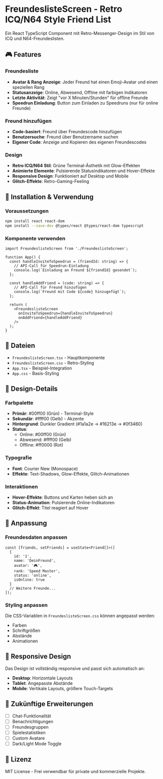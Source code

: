 # FreundeslisteScreen - Retro ICQ/N64 Style Friend List

Ein React TypeScript Component mit Retro-Messenger-Design im Stil von ICQ und N64-Freundeslisten.

## 🎮 Features

### Freundesliste
- **Avatar & Rang Anzeige**: Jeder Freund hat einen Emoji-Avatar und einen speziellen Rang
- **Statusanzeige**: Online, Abwesend, Offline mit farbigen Indikatoren
- **Letzte Aktivität**: Zeigt "vor X Minuten/Stunden" für offline Freunde
- **Speedrun Einladung**: Button zum Einladen zu Speedruns (nur für online Freunde)

### Freund hinzufügen
- **Code-basiert**: Freund über Freundescode hinzufügen
- **Benutzersuche**: Freund über Benutzername suchen
- **Eigener Code**: Anzeige und Kopieren des eigenen Freundescodes

### Design
- **Retro ICQ/N64 Stil**: Grüne Terminal-Ästhetik mit Glow-Effekten
- **Animierte Elemente**: Pulsierende Statusindikatoren und Hover-Effekte
- **Responsive Design**: Funktioniert auf Desktop und Mobile
- **Glitch-Effekte**: Retro-Gaming-Feeling

## 🚀 Installation & Verwendung

### Voraussetzungen
```bash
npm install react react-dom
npm install --save-dev @types/react @types/react-dom typescript
```

### Komponente verwenden
```tsx
import FreundeslisteScreen from './FreundeslisteScreen';

function App() {
  const handleInviteToSpeedrun = (friendId: string) => {
    // API-Call für Speedrun-Einladung
    console.log(`Einladung an Freund ${friendId} gesendet`);
  };

  const handleAddFriend = (code: string) => {
    // API-Call für Freund hinzufügen
    console.log(`Freund mit Code ${code} hinzugefügt`);
  };

  return (
    <FreundeslisteScreen
      onInviteToSpeedrun={handleInviteToSpeedrun}
      onAddFriend={handleAddFriend}
    />
  );
}
```

## 📁 Dateien

- `FreundeslisteScreen.tsx` - Hauptkomponente
- `FreundeslisteScreen.css` - Retro-Styling
- `App.tsx` - Beispiel-Integration
- `App.css` - Basis-Styling

## 🎨 Design-Details

### Farbpalette
- **Primär**: #00ff00 (Grün) - Terminal-Style
- **Sekundär**: #ffff00 (Gelb) - Akzente
- **Hintergrund**: Dunkler Gradient (#1a1a2e → #16213e → #0f3460)
- **Status**: 
  - Online: #00ff00 (Grün)
  - Abwesend: #ffff00 (Gelb)
  - Offline: #ff0000 (Rot)

### Typografie
- **Font**: Courier New (Monospace)
- **Effekte**: Text-Shadows, Glow-Effekte, Glitch-Animationen

### Interaktionen
- **Hover-Effekte**: Buttons und Karten heben sich an
- **Status-Animation**: Pulsierende Online-Indikatoren
- **Glitch-Effekt**: Titel reagiert auf Hover

## 🔧 Anpassung

### Freundesdaten anpassen
```tsx
const [friends, setFriends] = useState<Friend[]>([
  {
    id: '1',
    name: 'DeinFreund',
    avatar: '🎮',
    rank: 'Speed Master',
    status: 'online',
    isOnline: true
  }
  // Weitere Freunde...
]);
```

### Styling anpassen
Die CSS-Variablen in `FreundeslisteScreen.css` können angepasst werden:
- Farben
- Schriftgrößen
- Abstände
- Animationen

## 📱 Responsive Design

Das Design ist vollständig responsive und passt sich automatisch an:
- **Desktop**: Horizontale Layouts
- **Tablet**: Angepasste Abstände
- **Mobile**: Vertikale Layouts, größere Touch-Targets

## 🎯 Zukünftige Erweiterungen

- [ ] Chat-Funktionalität
- [ ] Benachrichtigungen
- [ ] Freundesgruppen
- [ ] Spielestatistiken
- [ ] Custom Avatare
- [ ] Dark/Light Mode Toggle

## 📄 Lizenz

MIT License - Frei verwendbar für private und kommerzielle Projekte.